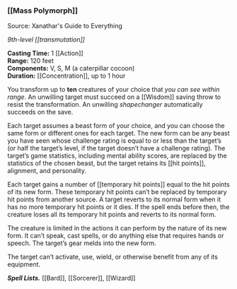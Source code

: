 ### [[Mass Polymorph]] 

Source: Xanathar's Guide to Everything

_9th-level [[transmutation]]_

**Casting Time:** 1 [[Action]]  
**Range:** 120 feet  
**Components:** V, S, M (a caterpillar cocoon)  
**Duration:** [[Concentration]], up to 1 hour

You transform up to **ten** creatures of your choice that *you can see within range*. An unwilling target must succeed on a [[Wisdom]] saving throw to resist the transformation. An unwilling *shapechanger* automatically succeeds on the save.

Each target assumes a beast form of your choice, and you can choose the same form or different ones for each target. The new form can be any beast you have seen whose challenge rating is equal to or less than the target’s (or half the target’s level, if the target doesn’t have a challenge rating). The target’s game statistics, including mental ability scores, are replaced by the statistics of the chosen beast, but the target retains its [[hit points]], alignment, and personality.

Each target gains a number of [[temporary hit points]] equal to the hit points of its new form. These temporary hit points can’t be replaced by temporary hit points from another source. A target reverts to its normal form when it has no more temporary hit points or it dies. If the spell ends before then, the creature loses all its temporary hit points and reverts to its normal form.

The creature is limited in the actions it can perform by the nature of its new form. It can’t speak, cast spells, or do anything else that requires hands or speech. The target’s gear melds into the new form.

The target can’t activate, use, wield, or otherwise benefit from any of its equipment.

**_Spell Lists._** [[Bard]], [[Sorcerer]], [[Wizard]] 
